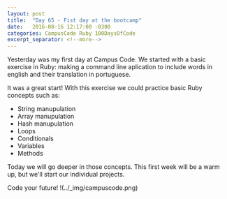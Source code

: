 ```yaml
---
layout: post
title:  "Day 65 - Fist day at the bootcamp"
date:   2016-08-16 12:17:00 -0300
categories: CampusCode Ruby 100DaysOfCode
excerpt_separator: <!--more-->
---
```


Yesterday was my first day at Campus Code. We started with a basic exercise in Ruby: making a command line aplication to include words in english and their translation in portuguese.
<!--more-->

It was a great start! With this exercise we could practice basic Ruby concepts such as:
* String manupulation
* Array manupulation
* Hash manupulation
* Loops
* Conditionals
* Variables
* Methods

Today we will go deeper in those concepts. This first week will be a warm up, but we'll start our individual projects.

Code your future!
!(../_img/campuscode.png)
